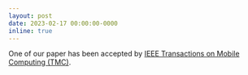 ```yaml
---
layout: post
date: 2023-02-17 00:00:00-0000
inline: true
---
```

One of our paper has been accepted by  [IEEE Transactions on Mobile Computing (TMC)](https://ieeexplore.ieee.org/xpl/RecentIssue.jsp?punumber=7755). 
